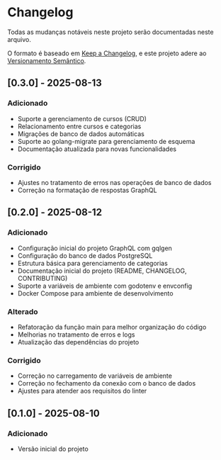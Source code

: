 # Changelog

Todas as mudanças notáveis neste projeto serão documentadas neste arquivo.

O formato é baseado em [Keep a Changelog](https://keepachangelog.com/pt-BR/1.0.0/),
e este projeto adere ao [Versionamento Semântico](https://semver.org/spec/v2.0.0.html).

## [0.3.0] - 2025-08-13

### Adicionado
- Suporte a gerenciamento de cursos (CRUD)
- Relacionamento entre cursos e categorias
- Migrações de banco de dados automáticas
- Suporte ao golang-migrate para gerenciamento de esquema
- Documentação atualizada para novas funcionalidades

### Corrigido
- Ajustes no tratamento de erros nas operações de banco de dados
- Correção na formatação de respostas GraphQL

## [0.2.0] - 2025-08-12

### Adicionado
- Configuração inicial do projeto GraphQL com gqlgen
- Configuração do banco de dados PostgreSQL
- Estrutura básica para gerenciamento de categorias
- Documentação inicial do projeto (README, CHANGELOG, CONTRIBUTING)
- Suporte a variáveis de ambiente com godotenv e envconfig
- Docker Compose para ambiente de desenvolvimento

### Alterado
- Refatoração da função main para melhor organização do código
- Melhorias no tratamento de erros e logs
- Atualização das dependências do projeto

### Corrigido
- Correção no carregamento de variáveis de ambiente
- Correção no fechamento da conexão com o banco de dados
- Ajustes para atender aos requisitos do linter

## [0.1.0] - 2025-08-10
### Adicionado
- Versão inicial do projeto
